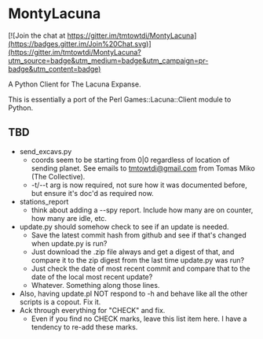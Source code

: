 MontyLacuna
===========

[![Join the chat at https://gitter.im/tmtowtdi/MontyLacuna](https://badges.gitter.im/Join%20Chat.svg)](https://gitter.im/tmtowtdi/MontyLacuna?utm_source=badge&utm_medium=badge&utm_campaign=pr-badge&utm_content=badge)



A Python Client for The Lacuna Expanse.

This is essentially a port of the Perl Games::Lacuna::Client module to Python.  

## TBD
- send_excavs.py
  - coords seem to be starting from 0|0 regardless of location of sending 
    planet.  See emails to tmtowtdi@gmail.com from Tomas Miko (The 
    Collective).
  - -t/--t arg is now required, not sure how it was documented before, but 
    ensure it's doc'd as required now.
- stations_report
    - think about adding a --spy report.  Include how many are on counter, how 
      many are idle, etc.
- update.py should somehow check to see if an update is needed.
  - Save the latest commit hash from github and see if that's changed when update.py is 
    run?
  - Just download the .zip file always and get a digest of that, and compare it to the zip 
    digest from the last time update.py was run?
  - Just check the date of most recent commit and compare that to the date of the local 
    most recent update?
  - Whatever.  Something along those lines.
- Also, having update.pl NOT respond to -h and behave like all the other 
  scripts is a copout.  Fix it.
- Ack through everything for "CHECK" and fix.
  - Even if you find no CHECK marks, leave this list item here.  I have a tendency to 
    re-add these marks.


